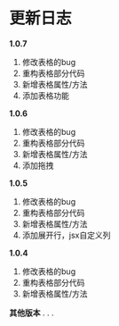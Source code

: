 # 更新日志
**1.0.7**
1. 修改表格的bug
2. 重构表格部分代码
4. 新增表格属性/方法
5. 添加表格功能

**1.0.6**
1. 修改表格的bug
2. 重构表格部分代码
4. 新增表格属性/方法
5. 添加拖拽

**1.0.5**
1. 修改表格的bug
2. 重构表格部分代码
4. 新增表格属性/方法
5. 添加展开行，jsx自定义列

**1.0.4**
1. 修改表格的bug
2. 重构表格部分代码
4. 新增表格属性/方法

 **其他版本**
 .
 .
 .
